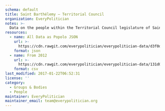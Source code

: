 ```yaml
---
schema: default
title: Saint Barthélemy — Territorial Council
organization: EveryPolitician
notes: >-
  Data on the people within the Territorial Council legislature of Saint Barthélemy.
resources:
  - name: All Data as Popolo JSON
    url: >-
      https://cdn.rawgit.com/everypolitician/everypolitician-data/d3f0dbfa3ccc736b839889f9074c914b4a1d880f/data/Saint_Barthelemy/Council/ep-popolo-v1.0.json
    format: json
  - name: From 2012
    url: >-
      https://cdn.rawgit.com/everypolitician/everypolitician-data/131d0025b51a8e9670a6d22d47dbc0684cf27ed1/data/Saint_Barthelemy/Council/term-2012.csv
    format: csv
last_modified: 2017-01-22T06:52:31
license: ''
category:
  - Groups & Bodies
  - People
maintainer: EveryPolitician
maintainer_email: team@everypolitician.org
---
```

